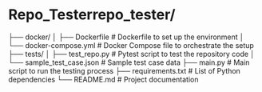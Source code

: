 # Repo_Testerrepo_tester/
├── docker/
│   ├── Dockerfile                   # Dockerfile to set up the environment
│   └── docker-compose.yml           # Docker Compose file to orchestrate the setup
├── tests/
│   ├── test_repo.py                 # Pytest script to test the repository code
│   └── sample_test_case.json        # Sample test case data
├── main.py                          # Main script to run the testing process
├── requirements.txt                 # List of Python dependencies
└── README.md                        # Project documentation
